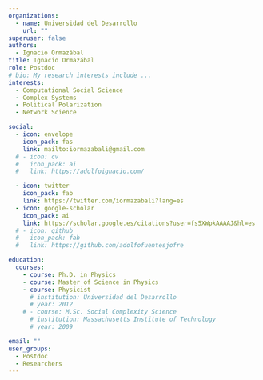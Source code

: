 ```yaml
---
organizations:
  - name: Universidad del Desarrollo
    url: ""
superuser: false
authors:
  - Ignacio Ormazábal
title: Ignacio Ormazábal
role: Postdoc
# bio: My research interests include ...
interests:
  - Computational Social Science
  - Complex Systems
  - Political Polarization
  - Network Science

social:
  - icon: envelope
    icon_pack: fas
    link: mailto:iormazabali@gmail.com
  # - icon: cv
  #   icon_pack: ai
  #   link: https://adolfoignacio.com/

  - icon: twitter
    icon_pack: fab
    link: https://twitter.com/iormazabali?lang=es
  - icon: google-scholar
    icon_pack: ai
    link: https://scholar.google.es/citations?user=fs5XWpkAAAAJ&hl=es
  # - icon: github
  #   icon_pack: fab
  #   link: https://github.com/adolfofuentesjofre

education:
  courses:
    - course: Ph.D. in Physics
    - course: Master of Science in Physics
    - course: Physicist
      # institution: Universidad del Desarrollo
      # year: 2012
    # - course: M.Sc. Social Complexity Science
      # institution: Massachusetts Institute of Technology
      # year: 2009

email: ""
user_groups:
  - Postdoc
  - Researchers
---
```




